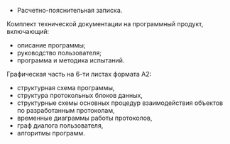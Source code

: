 ﻿- Расчетно-пояснительная записка.

Комплект технической документации на программный продукт, включающий:
+ описание программы;
+ руководство пользователя;
+ программа и методика испытаний.

Графическая часть на 6-ти листах формата А2:
+ структурная схема программы,
+ структура протокольных блоков данных,
+ структурные схемы основных процедур взаимодействия объектов по разработанным протоколам,
+ временные диаграммы работы протоколов,
+ граф диалога пользователя,
+ алгоритмы программ.